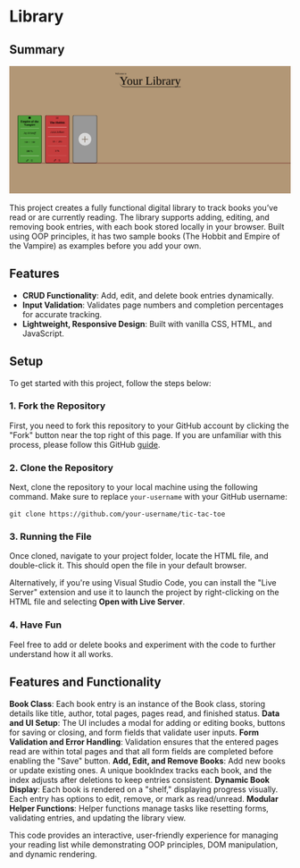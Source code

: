 # Library

## Summary

![Library screenshot](./demo.png)

This project creates a fully functional digital library to track books you’ve read or are currently reading. The library supports adding, editing, and removing book entries, with each book stored locally in your browser. Built using OOP principles, it has two sample books (The Hobbit and Empire of the Vampire) as examples before you add your own.

## Features

- **CRUD Functionality**: Add, edit, and delete book entries dynamically.
- **Input Validation**: Validates page numbers and completion percentages for accurate tracking.
- **Lightweight, Responsive Design**: Built with vanilla CSS, HTML, and JavaScript.

## Setup

To get started with this project, follow the steps below:

### 1. Fork the Repository

First, you need to fork this repository to your GitHub account by clicking the "Fork" button near the top right of this page. If you are unfamiliar with this process, please follow this GitHub [guide](https://docs.github.com/en/pull-requests/collaborating-with-pull-requests/working-with-forks/fork-a-repo).

### 2. Clone the Repository

Next, clone the repository to your local machine using the following command. Make sure to replace `your-username` with your GitHub username:

```
git clone https://github.com/your-username/tic-tac-toe
```

### 3. Running the File

Once cloned, navigate to your project folder, locate the HTML file, and double-click it. This should open the file in your default browser.

Alternatively, if you're using Visual Studio Code, you can install the "Live Server" extension and use it to launch the project by right-clicking on the HTML file and selecting **Open with Live Server**.

### 4. Have Fun

Feel free to add or delete books and experiment with the code to further understand how it all works.

## Features and Functionality

**Book Class**: Each book entry is an instance of the Book class, storing details like title, author, total pages, pages read, and finished status.
**Data and UI Setup**: The UI includes a modal for adding or editing books, buttons for saving or closing, and form fields that validate user inputs.
**Form Validation and Error Handling**: Validation ensures that the entered pages read are within total pages and that all form fields are completed before enabling the "Save" button.
**Add, Edit, and Remove Books**: Add new books or update existing ones. A unique bookIndex tracks each book, and the index adjusts after deletions to keep entries consistent.
**Dynamic Book Display**: Each book is rendered on a "shelf," displaying progress visually. Each entry has options to edit, remove, or mark as read/unread.
**Modular Helper Functions**: Helper functions manage tasks like resetting forms, validating entries, and updating the library view.

This code provides an interactive, user-friendly experience for managing your reading list while demonstrating OOP principles, DOM manipulation, and dynamic rendering.